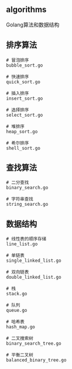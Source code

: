 ## algorithms
Golang算法和数据结构

## 排序算法  
```
# 冒泡排序  
bubble_sort.go 

# 快速排序
quick_sort.go

# 插入排序
insert_sort.go

# 选择排序
select_sort.go

# 堆排序
heap_sort.go

# 希尔排序
shell_sort.go
```

## 查找算法
```
# 二分查找
binary_search.go

# 字符串查找
string_search.go
```

## 数据结构
```
# 线性表的顺序存储
line_list.go

# 单链表
single_linked_list.go

# 双向链表
double_linked_list.go

# 栈
stack.go

# 队列
queue.go

# 哈希表
hash_map.go

# 二叉搜索树
binary_search_tree.go

# 平衡二叉树
balanced_binary_tree.go
```